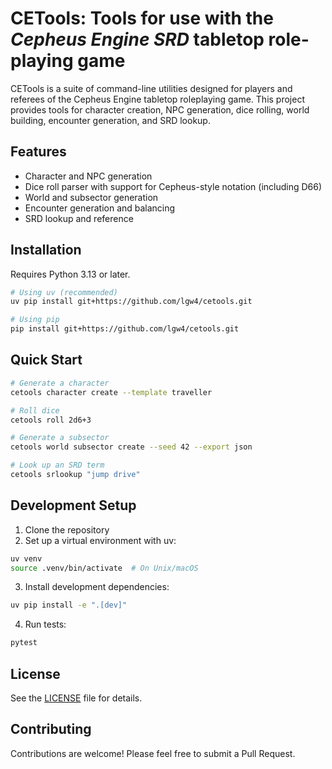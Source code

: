 # CETools: Tools for use with the _Cepheus Engine SRD_ tabletop role-playing game

CETools is a suite of command-line utilities designed for players and referees of the Cepheus Engine tabletop roleplaying game. This project provides tools for character creation, NPC generation, dice rolling, world building, encounter generation, and SRD lookup.

## Features

- Character and NPC generation
- Dice roll parser with support for Cepheus-style notation (including D66)
- World and subsector generation
- Encounter generation and balancing
- SRD lookup and reference

## Installation

Requires Python 3.13 or later.

```bash
# Using uv (recommended)
uv pip install git+https://github.com/lgw4/cetools.git

# Using pip
pip install git+https://github.com/lgw4/cetools.git
```

## Quick Start

```bash
# Generate a character
cetools character create --template traveller

# Roll dice
cetools roll 2d6+3

# Generate a subsector
cetools world subsector create --seed 42 --export json

# Look up an SRD term
cetools srlookup "jump drive"
```

## Development Setup

1. Clone the repository
2. Set up a virtual environment with uv:

```bash
uv venv
source .venv/bin/activate  # On Unix/macOS
```

3. Install development dependencies:

```bash
uv pip install -e ".[dev]"
```

4. Run tests:

```bash
pytest
```

## License

See the [LICENSE](LICENSE) file for details.

## Contributing

Contributions are welcome! Please feel free to submit a Pull Request.

<!-- This file contains GitHub Copilot generated content. -->
